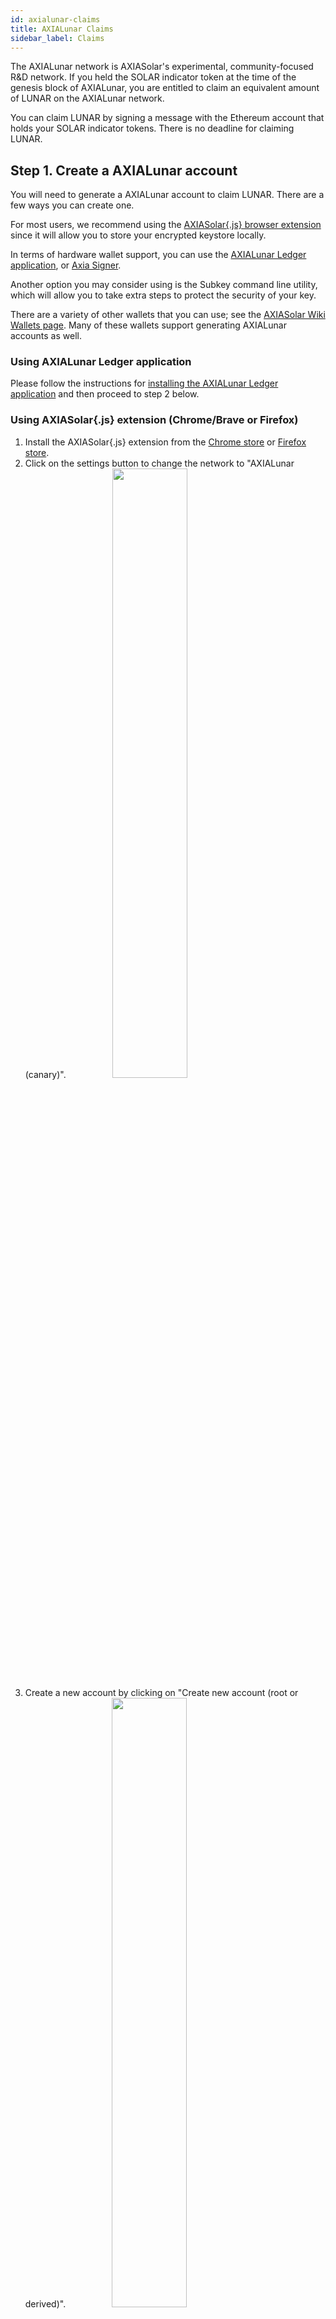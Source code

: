 ```yaml
---
id: axialunar-claims
title: AXIALunar Claims
sidebar_label: Claims
---
```


The AXIALunar network is AXIASolar's experimental, community-focused R&D network. If you held the SOLAR indicator token at the time of the genesis block of AXIALunar, you are entitled to claim an equivalent amount of LUNAR on the AXIALunar network.

You can claim LUNAR by signing a message with the Ethereum account that holds your SOLAR indicator tokens. There is no deadline for claiming LUNAR.

## Step 1. Create a AXIALunar account

You will need to generate a AXIALunar account to claim LUNAR. There are a few ways you can create one.

For most users, we recommend using the [AXIASolar{.js} browser extension](https://chrome.google.com/webstore/detail/axiasolar%7Bjs%7D-extension/mopnmbcafieddcagagdcbnhejhlodfdd?hl=en) since it will allow you to store your encrypted keystore locally.

In terms of hardware wallet support, you can use the [AXIALunar Ledger application](axialunar-ledger), or [Axia Signer](https://solar.wiki.axiacoin.network/docs/en/learn-account-generation#axia-signer).

Another option you may consider using is the Subkey command line utility, which will allow you to take extra steps to protect the security of your key.

There are a variety of other wallets that you can use; see the [AXIASolar Wiki Wallets page](https://solar.wiki.axiacoin.network/docs/en/build-wallets). Many of these wallets support generating AXIALunar accounts as well.

### Using AXIALunar Ledger application

Please follow the instructions for [installing the AXIALunar Ledger application](axialunar-ledger) and then proceed to step 2 below.

### Using AXIASolar{.js} extension (Chrome/Brave or Firefox)

1. Install the AXIASolar{.js} extension from the [Chrome store](https://chrome.google.com/webstore/detail/axiasolar%7Bjs%7D-extension/mopnmbcafieddcagagdcbnhejhlodfdd?hl=en) or [Firefox store](https://addons.mozilla.org/en-US/firefox/addon/axiasolar-js-extension/).
2. Click on the settings button to change the network to "AXIALunar (canary)". <img src="/img/axialunar/axialunar_axiasolarjs_add_account-1.png" width=50% style="margin-left: 70px;" />
3. Create a new account by clicking on "Create new account (root or derived)". <img src="/img/axialunar/axialunar_axiasolarjs_create.png" width=50% style="margin-left: 70px;" />
4. Uncheck the option to create an account dervied from another seed. <img src="/img/axialunar/axialunar_axiasolarjs_uncheck.png" width=50% style="margin-left: 70px;" />
5. Copy the seed phrase and store it somewhere safe. Don't share the seed phrase with anyone, you can use it to access your account if you forget your password or want to import your account again. <img src="/img/axialunar/axialunar_axiasolarjs_mnemonicseed.jpg" width=50% style="margin-left: 70px;" />
6. Enter a name for the account and type a strong password (at least 6 characters). <img src="/img/axialunar/axialunar_axiasolarjs_final_account.png" width=50% style="margin-left: 70px;" />
7. Click on "Add the account with the generated seed".
8. You can copy the account's address to the clipboard by clicking on its identicon.

### Using Subkey

#### Installation

You can install Subkey with this one-line command:

```
cargo install --force --git https://github.com/axia-tech/substrate subkey
```

Note that you will already have had to install the proper Rust version and dependencies. If you have not done so, or experience problems installing using that command, run the following commands first, and then re-try the previous command:

```
curl https://sh.rustup.rs -sSf | sh

rustup update nightly
rustup target add wasm32-unknown-unknown --toolchain nightly
rustup update stable
cargo install --git https://github.com/alexcrichton/wasm-gc
```

Alternatively, you can build Subkey from the source code.

1. Follow the build instructions for [Substrate](https://substrate.dev/docs/en/knowledgebase/getting-started).
2. When building, only build Subkey by typing `cargo build -p subkey`.
3. The executable is `./target/debug/subkey`.

#### Usage

You can use Subkey on a computer that is not connected to the internet for added security.

The command `subkey --network axialunar generate` will generate a new key-pair. If you want to be more secure, use 24 words, `subkey --network axialunar generate --words 24`.

```
$ subkey --network axialunar generate
Secret phrase `lobster flock few equip connect boost excuse glass machine find wonder tattoo` is account:
  Secret seed: 0x95b90eb1344e3aea40f4a6dc81622901a2ac39efb331c41db10c311bb9b46927
  Public key (hex): 0xfe7fce341ff73e1db537daa4cc8c539997a8b0654b06cb81c47e4f067f55a65a
  Address (SS58): JL1eTcbzuZP99FjeySkDrMygNREPdbhRyV7iD5AsV4fDRcg
```

The `Address (SS58)` field is what you should use to claim your LUNAR tokens. Never share your `Secret phrase` or `Secret seed`, as these can both control your funds.

NOTE: Previous versions of Subkey only generated Substrate addresses. If you do not want to generate a new seed, you can convert the Substrate address to a AXIALunar address by following [this section](#axialunar-from-substrate-address).

See the [Subkey documentation](https://substrate.dev/docs/en/knowledgebase/integrate/subkey) or enter `subkey --help` for more usage examples.

### Using AXIASolar-JS UI

1. Open up the [AXIASolar-JS UI](https://axiasolar.js.org/apps) and navigate to the top left corner of the navigation. This will open up a panel of network options to select from. Select on "AXIALunar", either from Axia or AXIACoin Foundation, then "Switch".

2. Navigate to the [AXIASolar-JS UI Accounts Tab](https://axiasolar.js.org/apps/#/accounts) and click on the "Add account" button.

![axialunar add account](assets/axialunar/axialunar_add_account.png)

3. Enter a name for your account and create a secure password. This password will be used to decrypt your account. The required text fields to complete are highlighted in pink.

![axialunar create account](assets/axialunar/axialunar_create_account.png)

4. Ignore the advanced options unless you want to change the type of cryptography used for your keys (we recommend "Schnorrkel (sr25519)"). You will have to enter an Account Name and a password to protect your account. Be sure to select a secure and hard-to-guess password. Note that anything will be accepted as a password here. Please note: There are no checks to see if it is long enough or secure. You will need this password for any future interaction with or transaction from this account.

5. Click "Save" and "Create and backup account".

![axialunar save backup](assets/axialunar/axialunar_backup_account.png)

6. Save your encrypted keystore locally. Ideally, you would also save it on an external hard drive or thumb drive, or print it out and be able to re-enter it later. You should not store it in cloud storage, email it to yourself, etc. You can use this backup file to restore your account. The seed in the backup file is not readable unless it is decrypted with the password.

7. The account now appears in your Accounts tab and is backed up to the keystore you just saved.

8. Click on the SOLAR identicon to copy the address to the clipboard. ![axialunar copy address](assets/axialunar/axialunar_copy_address.png)

### Using Polkawallet

1. Install [Polkawallet](https://polkawallet.io). Click "Download" and select the link corresponding to the platform you are using. On Android you may need to allow installing apps from external sources. On iOS, you may need to "trust" Polkawallet in the "General > Profiles & Device Management > Enterprise App" section before running the app.

2. Once the app is open, copy the seed phrase and store it in a safe place. Don't share the seed phrase with anyone, you can use it to access your account if you forget your password or otherwise lose your keystore.

<img src="/img/axialunar/polkawallet-create-account.jpg" width=50% />

3. Name your account and make a strong password, make sure to write it down in another place, then click "Save".

4. You will be asked to confirm your seed phrase - this is to make sure you have copied it somewhere safe.

5. Click on the pink QR Code symbol and select "Copy address" to copy your address to clipboard.

<img src="/img/axialunar/polkawallet-accounts-page.jpg" width=50% />
<img src="/img/axialunar/polkawallet-copy-address.jpg" width=50% />

6. [Get the AXIALunar address from the Substrate address.](#axialunar-from-substrate-address)

### AXIALunar from Substrate address

If you used one of the generation methods that gave you a generic Substrate address (begins with a `5`), then you will need to take an extra step to turn this into the properly encoded AXIALunar address.

1. Copy your Substrate generic address to the clipboard.
2. Go to the [AXIASolar-JS UI](https://axiasolar.js.org/apps).
3. Go to the "Settings" tab and find the configuration for "address network prefix".
4. Select "Substrate (development)" and click "Save and reload".
5. Go to the "Address book" and click the "Add contact" button.
6. Enter your address and give it a name like "My Address".
7. Go back to the "Settings" tab and select the "AXIALunar (canary)" option in "address network prefix" and click "Save and reload".
8. Go back to the "Address book" and find the account you just added (it will have the same name).
9. The address is now formatted as a AXIALunar address.

## Step 2. Get LUNAR tokens

There are two methods to claim LUNAR.

### SOLAR Holders

Those who participated in the AXIASolar sales before 2020 and have been allocated SOLAR indicator tokens on Ethereum can claim a proportional amount of LUNAR on the AXIALunar Network.

To do this you must sign a message containing the address of your AXIALunar account. You can do this by using the AXIASolar-JS UI [Claims app](https://axiasolar.js.org/apps/#/claims).

#### Generate a AXIALunar address

If you haven't already done so, you will need to generate a AXIALunar address. See [step 1 above](axialunar-claims#step-1-create-a-axialunar-account) for detailed instructions first.

#### Claiming your LUNAR with MyCrypto

The AXIASolar-JS [Claims app](https://axiasolar.js.org/apps/#/claims) helps you sign a message from MyCrypto. MyCrypto is good to use in case you have stored the key to the Ethereum account holding your SOLAR indicator tokens on a hardware device like a Ledger Nano S or a Trezor. It also supports raw private keys, mnemonics and the Axia signer.

> **NOTICE**: It is much more secure to download and use the MyCrypto app locally. Please make sure to download the latest version for your operating system. You can always find the most up-to-date releases of the desktop app on their [releases page](https://github.com/MyCryptoHQ/MyCrypto/releases).

Once you've downloaded MyCrypto and have it running locally (we recommend an air-gapped computer for maximum security), you can start by navigating to the Claims app on the AXIASolar-JS UI. Select the account you would like to claim the LUNAR into and click the blue "Continue" button to proceed. Your screen should look something like this:

![Claim Step 1](assets/axialunar/claim/claim-1.png)

The hex encoded string that follows the sentence: "Pay LUNAR to the AXIALunar account:" is the hex-encoded public key of your AXIALunar account, minus the `0x` prefix. To verify that the public key is correct you can use the Subkey tool to inspect your address.

The next step is to go to the MyCrypto application and click on "Sign & Verify Message" tab. This will prompt you to select a method for unlocking your wallet. After unlocking your wallet, you will copy and paste the outputted sentence into the input box.

![Claim Step 2](assets/axialunar/claim/claim-2.png)

When you click "Sign Message" you will get a JSON output like the below:

![Claim Step 3](assets/axialunar/claim/claim_3.png)

Copy and paste the JSON output of the signed message from MyCrypto into the input box on the AXIASolar-JS UI and click "Confirm Claim."

![Claim Step 3](assets/axialunar/claim/claim-3.png)

At this point you will see a success message if everything went right and your LUNAR will now be in the account that you claimed to. Congratulations you can now participate in aspects of the AXIALunar network such as [governance](learn-governance) and [staking](learn-staking). During the soft launch period balance transfers will not be enabled.

![Claim Step 4](assets/axialunar/claim/claim-4.png)]

#### Verifying your Claim

After you make an on-chain claim for LUNAR, your balance should be updated on AXIASolar-JS Apps immediately.

Having trouble? Send an email to [support@axiacoin.network](mailto:support@axiacoin.network).

### Third Party Claims Processes

**We do not recommend using a third-party app or process to perform your claim or acquire LUNAR.**

Claiming using a third-party process can lead to the loss of your allocation, therefore we cannot recommend using any third party apps to do so. Manually specifying your transaction data, as specified in our claims process, is the only way to be certain you will receive your allocation.
